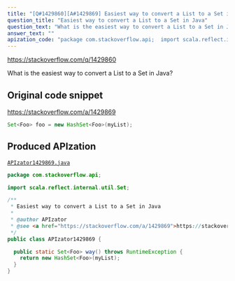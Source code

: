 ```yaml
---
title: "[Q#1429860][A#1429869] Easiest way to convert a List to a Set in Java"
question_title: "Easiest way to convert a List to a Set in Java"
question_text: "What is the easiest way to convert a List to a Set in Java?"
answer_text: ""
apization_code: "package com.stackoverflow.api;  import scala.reflect.internal.util.Set;  /**  * Easiest way to convert a List to a Set in Java  *  * @author APIzator  * @see <a href=\"https://stackoverflow.com/a/1429869\">https://stackoverflow.com/a/1429869</a>  */ public class APIzator1429869 {    public static Set<Foo> way() throws RuntimeException {     return new HashSet<Foo>(myList);   } }"
---
```


https://stackoverflow.com/q/1429860

What is the easiest way to convert a List to a Set in Java?



## Original code snippet

https://stackoverflow.com/a/1429869



```java
Set<Foo> foo = new HashSet<Foo>(myList);
```

## Produced APIzation

[`APIzator1429869.java`](https://github.com/pasqualesalza/apization-temp-data/raw/master/apizations/java/APIzator1429869.java)

```java
package com.stackoverflow.api;

import scala.reflect.internal.util.Set;

/**
 * Easiest way to convert a List to a Set in Java
 *
 * @author APIzator
 * @see <a href="https://stackoverflow.com/a/1429869">https://stackoverflow.com/a/1429869</a>
 */
public class APIzator1429869 {

  public static Set<Foo> way() throws RuntimeException {
    return new HashSet<Foo>(myList);
  }
}

```